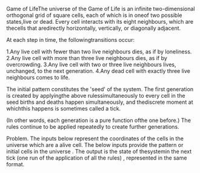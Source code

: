 Game of LifeThe universe of the Game of Life is an infinite two-dimensional orthogonal grid of square cells, each of which is in oneof two possible states,live 
or dead.
Every cell interacts with its eight neighbours, which are thecells that aredirectly horizontally, vertically, or diagonally adjacent.

At each step in time, the followingtransitions occur:   

1.Any live cell with fewer than two live neighbours dies, as if by loneliness.
2.Any live cell with more than three live neighbours dies, as if by overcrowding.
3.Any live cell with two or three live neighbours lives, unchanged, to the next generation.
4.Any dead cell with exactly three live neighbours comes to life.

The initial pattern constitutes the 'seed' of the system. The first generation is created by applyingthe above rulessimultaneously to every cell in the seed 
births and deaths happen simultaneously, and thediscrete moment at whichthis happens is sometimes called a tick.

(In other words, each generation is a pure function ofthe one before.) The rules continue to be applied repeatedly to create further generations.

Problem.
The inputs below represent the coordinates of the cells in the universe which are a alive cell.
The below inputs provide the pattern or initial cells in the universe .
The output is the state of thesystemin the next tick (one run of the application of all the rules) , represented in the same format.